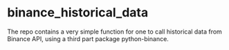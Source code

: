 # binance_historical_data
The repo contains a very simple function for one to call historical data from Binance API, using a third part package python-binance.
